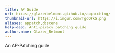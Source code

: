 ```yaml
---
title: AP Guide
url: https://glazedbelmont.github.io/appatching/
thumbnail-url: https://i.imgur.com/TgdOPkG.png
aliases: appatch,dsscene
help-desc: Anti-piracy patching guide
author.name: Glazed_Belmont
---
```


An AP-Patching guide
